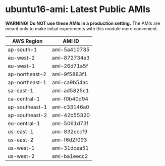 # ubuntu16-ami: Latest Public AMIs

**WARNING! Do NOT use these AMIs in a production setting.** The AMIs are meant only to make initial experiments with this module more convenient.

| AWS Region | AMI ID |
| ---------- | ------ |
| ap-south-1 | ami-5a410735 |
| eu-west-2 | ami-872734e3 |
| eu-west-1 | ami-26d71a5f |
| ap-northeast-2 | ami-9f5883f1 |
| ap-northeast-1 | ami-ca9b54ac |
| sa-east-1 | ami-ad5825c1 |
| ca-central-1 | ami-f0b40d94 |
| ap-southeast-1 | ami-c33146a0 |
| ap-southeast-2 | ami-42b55320 |
| eu-central-1 | ami-5061d73f |
| us-east-1 | ami-832eccf9 |
| us-east-2 | ami-f6d2f093 |
| us-west-1 | ami-31dcea51 |
| us-west-2 | ami-ba1eecc2 |
